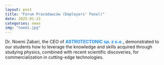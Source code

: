 ```yaml
---
layout: post
title: "Forum Pracodawców (Employers' Panel)"
date: 2025-01-21
categories: news
img: "noemi.jpg"
---
```

Dr. Noemi Zabari, the CEO of <a href="https://astroteq.ai/" target="_blank" style="color: #1e90ff; text-decoration: none; font-weight: bold;">ASTROTECTONIC sp. z o.o.</a>, 
demonstrated to our students how to leverage the knowledge and skills acquired through studying physics, combined with recent scientific discoveries, for commercialization in cutting-edge technologies.





